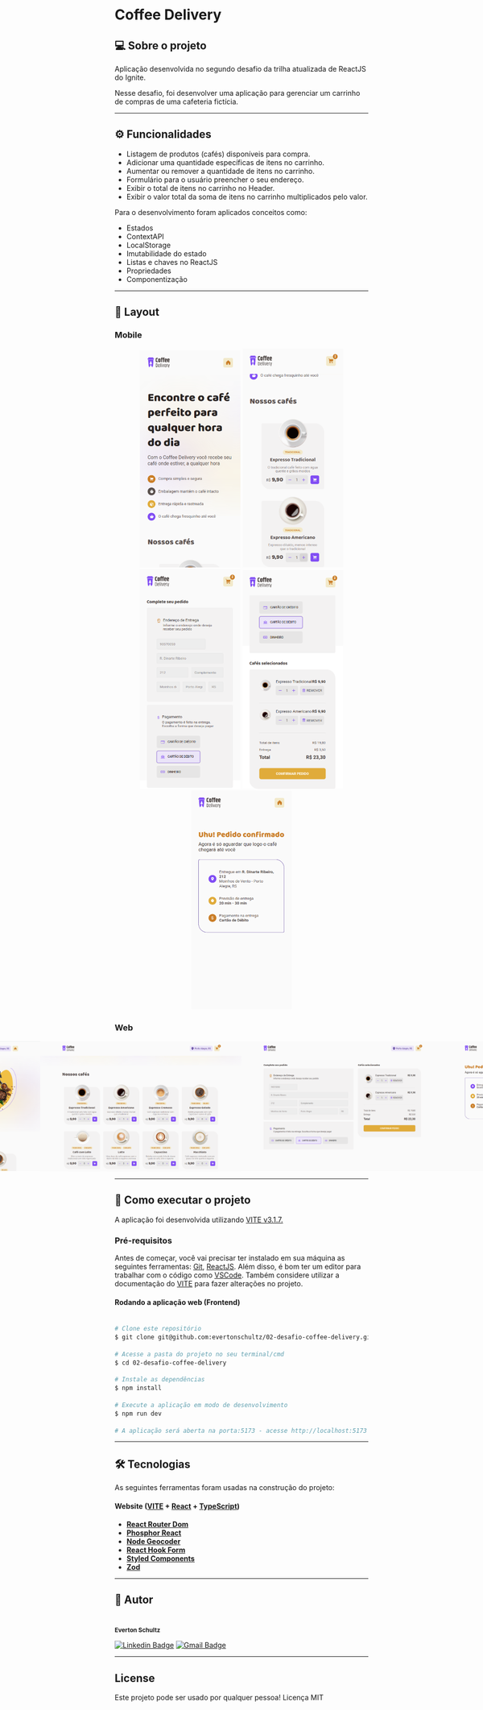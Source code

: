 # Coffee Delivery

## 💻 Sobre o projeto

<p>Aplicação desenvolvida no segundo desafio da trilha atualizada de ReactJS do Ignite.</p>
<p>Nesse desafio, foi desenvolver uma aplicação para gerenciar um carrinho de compras de uma cafeteria fictícia.</p>

---

## ⚙️ Funcionalidades

- Listagem de produtos (cafés) disponíveis para compra.
- Adicionar uma quantidade específicas de itens no carrinho.
- Aumentar ou remover a quantidade de itens no carrinho.
- Formulário para o usuário preencher o seu endereço.
- Exibir o total de itens no carrinho no Header.
- Exibir o valor total da soma de itens no carrinho multiplicados pelo valor.

Para o desenvolvimento foram aplicados conceitos como:
- Estados
- ContextAPI
- LocalStorage
- Imutabilidade do estado
- Listas e chaves no ReactJS
- Propriedades
- Componentização

---

## 🎨 Layout

### Mobile

<p align="center">
  <img alt="CoffeeDelivery" title="#CoffeeDelivery" src="./src/assets/layout/mobile-home.png" width="200px">

  <img alt="CoffeeDelivery" title="#CoffeeDelivery" src="./src/assets/layout/mobile-products.png" width="200px">

  <img alt="CoffeeDelivery" title="#CoffeeDelivery" src="./src/assets/layout/mobile-cart.png" width="200px">

  <img alt="CoffeeDelivery" title="#CoffeeDelivery" src="./src/assets/layout/mobile-cart-2.png" width="200px">

  <img alt="CoffeeDelivery" title="#CoffeeDelivery" src="./src/assets/layout/mobile-sending.png" width="200px">
</p>

### Web

<p align="center" style="display: flex; align-items: flex-start; justify-content: center;">
  <img alt="CoffeeDelivery" title="#CoffeeDelivery" src="./src/assets/layout/web-home.png" width="400px">

  <img alt="CoffeeDelivery" title="#CoffeeDelivery" src="./src/assets/layout/web-products.png" width="400px">

  <img alt="CoffeeDelivery" title="#CoffeeDelivery" src="./src/assets/layout/web-cart.png" width="400px">

  <img alt="CoffeeDelivery" title="#CoffeeDelivery" src="./src/assets/layout/web-sending.png" width="400px">
</p>

---

## 🚀 Como executar o projeto
A aplicação foi desenvolvida utilizando [VITE v3.1.7.](https://vitejs.dev/)

### Pré-requisitos
Antes de começar, você vai precisar ter instalado em sua máquina as seguintes ferramentas: [Git](https://git-scm.com), [ReactJS](https://reactjs.org/). Além disso, é bom ter um editor para trabalhar com o código como [VSCode](https://code.visualstudio.com/). Também considere utilizar a documentação do [VITE](https://vitejs.dev/) para fazer alterações no projeto.

#### Rodando a aplicação web (Frontend)
```bash

# Clone este repositório
$ git clone git@github.com:evertonschultz/02-desafio-coffee-delivery.git

# Acesse a pasta do projeto no seu terminal/cmd
$ cd 02-desafio-coffee-delivery

# Instale as dependências
$ npm install

# Execute a aplicação em modo de desenvolvimento
$ npm run dev

# A aplicação será aberta na porta:5173 - acesse http://localhost:5173

```

---

## 🛠 Tecnologias
As seguintes ferramentas foram usadas na construção do projeto:

#### **Website**  ([VITE](https://vitejs.dev/)  +  [React](https://reactjs.org/)  +  [TypeScript](https://www.typescriptlang.org/))

-   **[React Router Dom](https://reactrouter.com/en/main)**
-   **[Phosphor React](https://phosphoricons.com/)**
-   **[Node Geocoder](https://www.npmjs.com/package/node-geocoder)**
-   **[React Hook Form](https://react-hook-form.com/)**
-   **[Styled Components](https://styled-components.com/)**
-   **[Zod](https://github.com/colinhacks/zod)**

---

## 🦸 Autor
<img style="border-radius: 50%;" src="https://avatars.githubusercontent.com/u/19807265?v=4" width="100px;" alt=""/>
 <br />
 <sub><b>Everton Schultz</b></sub></a>
 <br />

[![Linkedin Badge](https://img.shields.io/badge/-Everton-blue?style=flat-square&logo=Linkedin&logoColor=white&link=https://www.linkedin.com/in/https://www.linkedin.com/in/%C3%A9verton-schultz-824a1612b/)](https://www.linkedin.com/in/https://www.linkedin.com/in/%C3%A9verton-schultz-824a1612b/)
[![Gmail Badge](https://img.shields.io/badge/-evertonf.m.schultz98@gmail.com-c14438?style=flat-square&logo=Gmail&logoColor=white&link=mailto:evertonf.m.schultz98@gmail.com)](mailto:evertonf.m.schultz98@gmail.com)

---

## License
Este projeto pode ser usado por qualquer pessoa! Licença MIT

